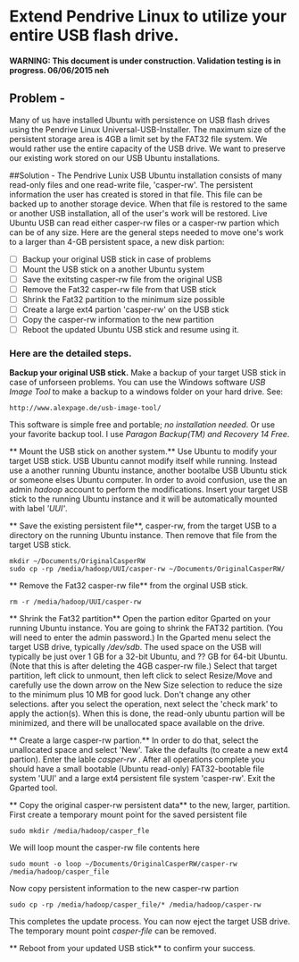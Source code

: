 # Extend Pendrive Linux to utilize your entire USB flash drive.

#### WARNING: This document is under construction. Validation testing is in progress.  06/06/2015 neh

## Problem - 
Many of us have installed Ubuntu with persistence on USB flash drives using the Pendrive Linux Universal-USB-Installer. The maximum size of the persistent storage area is 4GB a limit set by the FAT32 file system. We would rather use the entire capacity of the USB drive. We want to preserve our existing work stored on our USB Ubuntu installations.

##Solution -
The Pendrive Lunix USB Ubuntu installation consists of many read-only files and one read-write file, 'casper-rw'. The persistent information the user has created is stored in that file.  This file can be backed up to another storage device. When that file is restored to the same or another USB installation, all of the user's work will be restored. Live Ubuntu USB can read either casper-rw files or a casper-rw partion which can be of any size. Here are the general steps needed to move one's work to a larger than 4-GB persistent space, a new disk partion:
- [ ] Backup your original USB stick in case of problems
- [ ] Mount the USB stick on a another Ubuntu system 
- [ ] Save the exitsting casper-rw file from the original USB
- [ ] Remove the Fat32 casper-rw file from that USB stick
- [ ] Shrink the Fat32 partition to the minimum size possible
- [ ] Create a large ext4 partion 'casper-rw' on the USB stick
- [ ] Copy the casper-rw information to the new partition
- [ ] Reboot the updated Ubuntu USB stick and resume using it.

### Here are the detailed steps.
**Backup your original USB stick.** Make a backup of your target USB stick in case of unforseen problems. You can use the Windows software *USB Image Tool* to make a backup to a windows folder on your hard drive.  See:
```
http://www.alexpage.de/usb-image-tool/
```
This software is simple free and portable; *no installation needed*. Or use your favorite backup tool. I use *Paragon Backup(TM) and Recovery 14 Free*.

** Mount the USB stick on another system.** Use Ubuntu to modify your target USB stick. USB Ubuntu cannot modify itself while running.  Instead use a another running Ubuntu instance, another bootalbe USB Ubuntu stick or someone elses Ubuntu computer.  In order to avoid confusion, use the an admin *hadoop* account to perform the modifications.  Insert your target USB stick to the running Ubuntu instance and it will be automatically mounted with label *'UUI'*.     

** Save the existing persistent file**, casper-rw, from the target USB to a directory on the running Ubuntu instance. Then remove that file from the target USB stick.     
```
mkdir ~/Documents/OriginalCasperRW 
sudo cp -rp /media/hadoop/UUI/casper-rw ~/Documents/OriginalCasperRW/
```
** Remove the Fat32 casper-rw file** from the orginal USB stick.
```
rm -r /media/hadoop/UUI/casper-rw
```
** Shrink the Fat32 partition** Open the partion editor Gparted on your running Ubuntu instance. You are going to shrink the FAT32 partition. (You will need to enter the admin password.) In the Gparted menu select the target USB drive, typically */dev/sdb*. The used space on the USB will typically be just over 1 GB for a 32-bit Ubuntu, and ?? GB for 64-bit Ubuntu. (Note that this is after deleting the 4GB casper-rw file.)
Select that target partition, left click to unmount, then left click to select Resize/Move and carefully use the down arrow on the New Size selection to reduce the size to the minimum plus 10 MB for good luck.  Don't change any other selections. after you select the operation, next select the 'check mark' to apply the action(s).   When this is done, the read-only ubuntu partion will be minimized, and there will be unallocated space available on the drive.

** Create a large casper-rw partion.** In order to do that, select the unallocated space and select 'New'. Take the defaults (to create a new ext4 partion). Enter the lable *casper-rw* . After all operations complete you should have a small bootable (Ubuntu read-only) FAT32-bootable file system 'UUI' and a large ext4 persistent file system 'casper-rw'.  Exit the Gparted tool.

** Copy the original casper-rw persistent data** to the new, larger, partition. First create a temporary mount point for the saved persistent file
```
sudo mkdir /media/hadoop/casper_fle
```
We will loop mount the casper-rw file contents here
```
sudo mount -o loop ~/Documents/OriginalCasperRW/casper-rw /media/hadoop/casper_file
```
Now copy persistent information to the new casper-rw partion
```
sudo cp -rp /media/hadoop/casper_file/* /media/hadoop/casper-rw
```
This completes the update process.  You can now eject the target USB drive. The temporary mount point *casper-file* can be removed.

** Reboot from your updated USB stick** to confirm your success. 




 